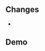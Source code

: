 ## Changes

- <!-- list changes -->

## Demo

<!-- If appropriate attach screenshots, GIFs, or any visual representation of the changes -->
